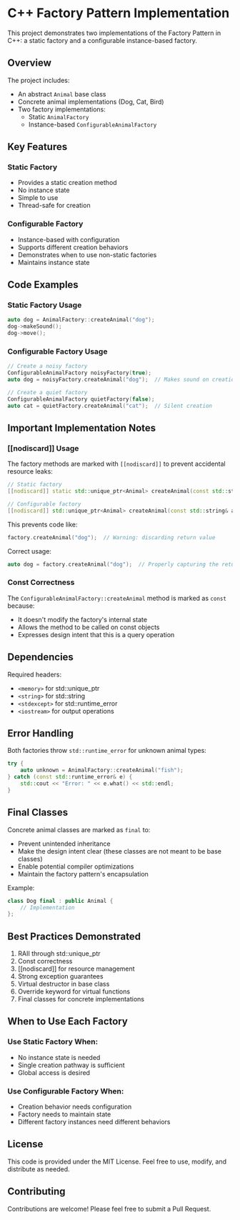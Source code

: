 # C++ Factory Pattern Implementation

This project demonstrates two implementations of the Factory Pattern in C++: a static factory and a configurable instance-based factory.

## Overview

The project includes:
- An abstract `Animal` base class
- Concrete animal implementations (Dog, Cat, Bird)
- Two factory implementations:
    - Static `AnimalFactory`
    - Instance-based `ConfigurableAnimalFactory`

## Key Features

### Static Factory
- Provides a static creation method
- No instance state
- Simple to use
- Thread-safe for creation

### Configurable Factory
- Instance-based with configuration
- Supports different creation behaviors
- Demonstrates when to use non-static factories
- Maintains instance state

## Code Examples

### Static Factory Usage
```cpp
auto dog = AnimalFactory::createAnimal("dog");
dog->makeSound();
dog->move();
```

### Configurable Factory Usage
```cpp
// Create a noisy factory
ConfigurableAnimalFactory noisyFactory(true);
auto dog = noisyFactory.createAnimal("dog");  // Makes sound on creation

// Create a quiet factory
ConfigurableAnimalFactory quietFactory(false);
auto cat = quietFactory.createAnimal("cat");  // Silent creation
```

## Important Implementation Notes

### [[nodiscard]] Usage
The factory methods are marked with `[[nodiscard]]` to prevent accidental resource leaks:

```cpp
// Static factory
[[nodiscard]] static std::unique_ptr<Animal> createAnimal(const std::string& animalType);

// Configurable factory
[[nodiscard]] std::unique_ptr<Animal> createAnimal(const std::string& animalType) const;
```

This prevents code like:
```cpp
factory.createAnimal("dog");  // Warning: discarding return value
```

Correct usage:
```cpp
auto dog = factory.createAnimal("dog");  // Properly capturing the return value
```

### Const Correctness
The `ConfigurableAnimalFactory::createAnimal` method is marked as `const` because:
- It doesn't modify the factory's internal state
- Allows the method to be called on const objects
- Expresses design intent that this is a query operation

## Dependencies

Required headers:
- `<memory>` for std::unique_ptr
- `<string>` for std::string
- `<stdexcept>` for std::runtime_error
- `<iostream>` for output operations

## Error Handling

Both factories throw `std::runtime_error` for unknown animal types:
```cpp
try {
    auto unknown = AnimalFactory::createAnimal("fish");
} catch (const std::runtime_error& e) {
    std::cout << "Error: " << e.what() << std::endl;
}
```

## Final Classes

Concrete animal classes are marked as `final` to:
- Prevent unintended inheritance
- Make the design intent clear (these classes are not meant to be base classes)
- Enable potential compiler optimizations
- Maintain the factory pattern's encapsulation

Example:
```cpp
class Dog final : public Animal {
    // Implementation
};
```

## Best Practices Demonstrated

1. RAII through std::unique_ptr
2. Const correctness
3. [[nodiscard]] for resource management
4. Strong exception guarantees
5. Virtual destructor in base class
6. Override keyword for virtual functions
7. Final classes for concrete implementations

## When to Use Each Factory

### Use Static Factory When:
- No instance state is needed
- Single creation pathway is sufficient
- Global access is desired

### Use Configurable Factory When:
- Creation behavior needs configuration
- Factory needs to maintain state
- Different factory instances need different behaviors

## License

This code is provided under the MIT License. Feel free to use, modify, and distribute as needed.

## Contributing

Contributions are welcome! Please feel free to submit a Pull Request.
